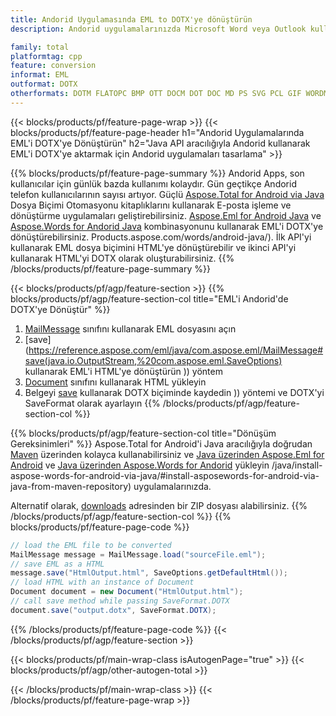 ```yaml
---
title: Andorid Uygulamasında EML to DOTX'ye dönüştürün
description: Andorid uygulamalarınızda Microsoft Word veya Outlook kullanmadan EML'i DOTX'ye aktarın

family: total
platformtag: cpp
feature: conversion
informat: EML
outformat: DOTX
otherformats: DOTM FLATOPC BMP OTT DOCM DOT DOC MD PS SVG PCL GIF WORDML PNG TEXT RTF DOCX JPEG TIFF ODT EMF XPS PDF EPUB
---
```

{{< blocks/products/pf/feature-page-wrap >}}
{{< blocks/products/pf/feature-page-header h1="Andorid Uygulamalarında EML'i DOTX'ye Dönüştürün" h2="Java API aracılığıyla Andorid kullanarak EML'i DOTX'ye aktarmak için Andorid uygulamaları tasarlama" >}}

{{% blocks/products/pf/feature-page-summary %}}
Andorid Apps, son kullanıcılar için günlük bazda kullanımı kolaydır. Gün geçtikçe Andorid telefon kullanıcılarının sayısı artıyor. Güçlü [Aspose.Total for Android via Java](https://products.aspose.com/total/android-java/) Dosya Biçimi Otomasyonu kitaplıklarını kullanarak E-posta işleme ve dönüştürme uygulamaları geliştirebilirsiniz. [Aspose.Eml for Android Java](https://products.aspose.com/eml/android-java/) ve [Aspose.Words for Andorid Java](https://) kombinasyonunu kullanarak EML'i DOTX'ye dönüştürebilirsiniz. Products.aspose.com/words/android-java/). İlk API'yi kullanarak EML dosya biçimini HTML'ye dönüştürebilir ve ikinci API'yi kullanarak HTML'yi DOTX olarak oluşturabilirsiniz. 
{{% /blocks/products/pf/feature-page-summary  %}}

{{< blocks/products/pf/agp/feature-section >}}
{{% blocks/products/pf/agp/feature-section-col title="EML'i Andorid'de DOTX'ye Dönüştür" %}}
1. [MailMessage](https://reference.aspose.com/eml/java/com.aspose.eml/mailmessage) sınıfını kullanarak EML dosyasını açın
2. [save](https://reference.aspose.com/eml/java/com.aspose.eml/MailMessage#save(java.io.OutputStream,%20com.aspose.eml.SaveOptions) kullanarak EML'i HTML'ye dönüştürün )) yöntem
3. [Document](https://reference.aspose.com/words/java/com.aspose.words/Document) sınıfını kullanarak HTML yükleyin
4. Belgeyi [save](https://reference.aspose.com/words/java/com.aspose.words/Document#save(java.lang.String,com.aspose.words.SaveOptions)) kullanarak DOTX biçiminde kaydedin )) yöntemi ve DOTX'yi SaveFormat olarak ayarlayın
{{% /blocks/products/pf/agp/feature-section-col %}}

{{% blocks/products/pf/agp/feature-section-col title="Dönüşüm Gereksinimleri" %}}
Aspose.Total for Android'i Java aracılığıyla doğrudan [Maven](https://releases.aspose.com/total/java/) üzerinden kolayca kullanabilirsiniz ve [Java üzerinden Aspose.Eml for Android](https://docs.aspose.com/eml/androidjava/installation/) ve [Java üzerinden Aspose.Words for Andorid](https://docs.aspose.com/words) yükleyin /java/install-aspose-words-for-android-via-java/#install-asposewords-for-android-via-java-from-maven-repository) uygulamalarınızda.

Alternatif olarak, [downloads](https://releases.aspose.com/total/androidjava) adresinden bir ZIP dosyası alabilirsiniz.
{{% /blocks/products/pf/agp/feature-section-col %}}
{{% blocks/products/pf/feature-page-code %}}
```cs
// load the EML file to be converted
MailMessage message = MailMessage.load("sourceFile.eml"); 
// save EML as a HTML 
message.save("HtmlOutput.html", SaveOptions.getDefaultHtml());
// load HTML with an instance of Document
Document document = new Document("HtmlOutput.html");
// call save method while passing SaveFormat.DOTX
document.save("output.dotx", SaveFormat.DOTX); 
```

{{% /blocks/products/pf/feature-page-code %}}
{{< /blocks/products/pf/agp/feature-section >}}

{{< blocks/products/pf/main-wrap-class isAutogenPage="true" >}}
{{< blocks/products/pf/agp/other-autogen-total >}}
 
{{< /blocks/products/pf/main-wrap-class >}}
{{< /blocks/products/pf/feature-page-wrap >}}